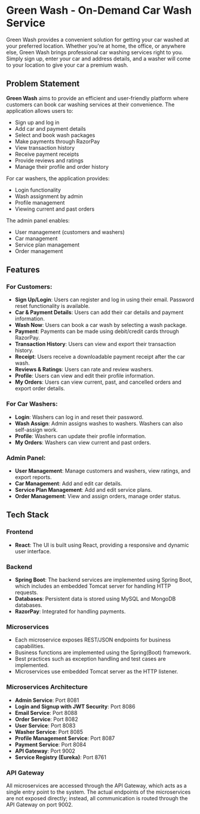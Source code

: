 # Green Wash - On-Demand Car Wash Service

Green Wash provides a convenient solution for getting your car washed at your preferred location. Whether you're at home, the office, or anywhere else, Green Wash brings professional car washing services right to you. Simply sign up, enter your car and address details, and a washer will come to your location to give your car a premium wash. 

## Problem Statement

**Green Wash** aims to provide an efficient and user-friendly platform where customers can book car washing services at their convenience. The application allows users to:
- Sign up and log in
- Add car and payment details
- Select and book wash packages
- Make payments through RazorPay
- View transaction history
- Receive payment receipts
- Provide reviews and ratings
- Manage their profile and order history

For car washers, the application provides:
- Login functionality
- Wash assignment by admin
- Profile management
- Viewing current and past orders

The admin panel enables:
- User management (customers and washers)
- Car management
- Service plan management
- Order management

## Features

### For Customers:
- **Sign Up/Login**: Users can register and log in using their email. Password reset functionality is available.
- **Car & Payment Details**: Users can add their car details and payment information.
- **Wash Now**: Users can book a car wash by selecting a wash package.
- **Payment**: Payments can be made using debit/credit cards through RazorPay.
- **Transaction History**: Users can view and export their transaction history.
- **Receipt**: Users receive a downloadable payment receipt after the car wash.
- **Reviews & Ratings**: Users can rate and review washers.
- **Profile**: Users can view and edit their profile information.
- **My Orders**: Users can view current, past, and cancelled orders and export order details.

### For Car Washers:
- **Login**: Washers can log in and reset their password.
- **Wash Assign**: Admin assigns washes to washers. Washers can also self-assign work.
- **Profile**: Washers can update their profile information.
- **My Orders**: Washers can view current and past orders.

### Admin Panel:
- **User Management**: Manage customers and washers, view ratings, and export reports.
- **Car Management**: Add and edit car details.
- **Service Plan Management**: Add and edit service plans.
- **Order Management**: View and assign orders, manage order status.

## Tech Stack

### Frontend
- **React**: The UI is built using React, providing a responsive and dynamic user interface.

### Backend
- **Spring Boot**: The backend services are implemented using Spring Boot, which includes an embedded Tomcat server for handling HTTP requests.
- **Databases**: Persistent data is stored using MySQL and MongoDB databases.
- **RazorPay**: Integrated for handling payments.

### Microservices
- Each microservice exposes REST/JSON endpoints for business capabilities.
- Business functions are implemented using the Spring(Boot) framework.
- Best practices such as exception handling and test cases are implemented.
- Microservices use embedded Tomcat server as the HTTP listener.

### Microservices Architecture
- **Admin Service**: Port 8081
- **Login and Signup with JWT Security**: Port 8086
- **Email Service**: Port 8088
- **Order Service**: Port 8082
- **User Service**: Port 8083
- **Washer Service**: Port 8085
- **Profile Management Service**: Port 8087
- **Payment Service**: Port 8084
- **API Gateway**: Port 9002
- **Service Registry (Eureka)**: Port 8761

### API Gateway
All microservices are accessed through the API Gateway, which acts as a single entry point to the system. The actual endpoints of the microservices are not exposed directly; instead, all communication is routed through the API Gateway on port 9002.
